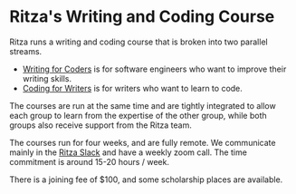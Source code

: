 # Ritza's Writing and Coding Course

Ritza runs a writing and coding course that is broken into two parallel streams.

* [Writing for Coders](./writing-for-coders.md) is for software engineers who want to improve their writing skills.
* [Coding for Writers](./coding-for-writers.md) is for writers who want to learn to code.

The courses are run at the same time and are tightly integrated to allow each group to learn from the expertise of the other group, while both groups also receive support from the Ritza team.

The courses run for four weeks, and are fully remote. We communicate mainly in the [Ritza Slack](https://ritza.co/slack.html) and have a weekly zoom call. The time commitment is around 15-20 hours / week.

There is a joining fee of $100, and some scholarship places are available.
